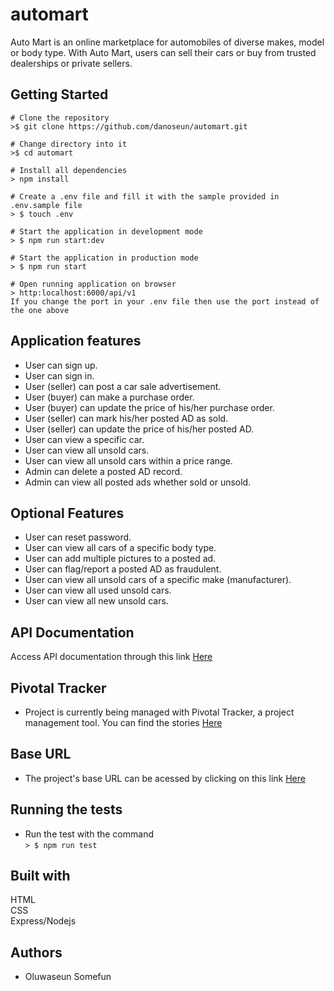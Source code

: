 




# automart
Auto Mart is an online marketplace for automobiles of diverse makes, model or body type. With Auto Mart, users can sell their cars or buy from trusted dealerships or private sellers.




## Getting Started

```
# Clone the repository
>$ git clone https://github.com/danoseun/automart.git

# Change directory into it
>$ cd automart

# Install all dependencies
> npm install

# Create a .env file and fill it with the sample provided in .env.sample file
> $ touch .env

# Start the application in development mode
> $ npm run start:dev

# Start the application in production mode
> $ npm run start

# Open running application on browser
> http:localhost:6000/api/v1
If you change the port in your .env file then use the port instead of the one above

```

## Application features
* User can sign up.
* User can sign in.
* User (seller) can post a car sale advertisement.
* User (buyer) can make a purchase order.
* User (buyer) can update the price of his/her purchase order.
* User (seller) can mark his/her posted AD as sold.
* User (seller) can update the price of his/her posted AD.
* User can view a specific car.
* User can view all unsold cars.
* User can view all unsold cars within a price range.
* Admin can delete a posted AD record.
* Admin can view all posted ads whether sold or unsold.

## Optional Features
* User can reset password.
* User can view all cars of a specific body type.
* User can add multiple pictures to a posted ad.
* User can flag/report a posted AD as fraudulent.
* User can view all unsold cars of a specific make (manufacturer).
* User can view all used unsold cars.
* User can view all new unsold cars.

## API Documentation
Access API documentation through this link [Here](https://oluwaseunsomefun.docs.apiary.io/)

## Pivotal Tracker
* Project is currently being managed with Pivotal Tracker, a project management tool. You can find the stories [Here](https://www.pivotaltracker.com/n/projects/2348960)

## Base URL
* The project's base URL can be acessed by clicking on this link [Here](http)

## Running the tests
* Run the test with the command  
`> $ npm run test`
## Built with
HTML  
CSS  
Express/Nodejs

## Authors
* Oluwaseun Somefun
